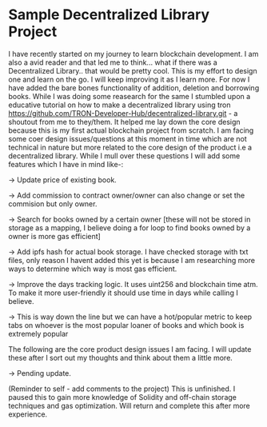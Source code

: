 # Sample Decentralized Library Project

I have recently started on my journey to learn blockchain development. I am also a avid reader and that led me to think... what if there was a Decentralized Library.. that would be pretty cool. This is my effort to design one and learn on the go. I will keep improving it as I learn more.
For now I have added the bare bones functionality of addition, deletion and borrowing books. While I was doing some reasearch for the same I stumbled upon a educative tutorial on how to make a decentralized library using tron https://github.com/TRON-Developer-Hub/decentralized-library.git - a shoutout from me to they/them. It helped me lay down the core design because this is my first actual blockchain project from scratch. I am facing some coer design issues/questions at this moment in time which are not technical in nature but more related to the core design of the product i.e a decentralized library. While I mull over these questions I will add some features which I have in mind like-:

-> Update price of existing book.

-> Add commission to contract owner/owner can also change or set the commision but only owner.

-> Search for books owned by a certain owner [these will not be stored in storage as a mapping, I believe doing a for loop to find books owned by a owner is more gas efficient]

-> Add ipfs hash for actual book storage. I have checked storage with txt files, only reason I havent added this yet is because I am researching more ways to determine which way is most gas efficient.

-> Improve the days tracking logic. It uses uint256 and blockchain time atm. To make it more user-friendly it should use time in days while calling I believe.

-> This is way down the line but we can have a hot/popular metric to keep tabs on whoever is the most popular loaner of books and which book is extremely popular

The following are the core product design issues I am facing. I will update these after I sort out my thoughts and think about them a little more.

-> Pending update.

(Reminder to self - add comments to the project)
This is unfinished. I paused this to gain more knowledge of Solidity and off-chain storage techniques and gas optimization. Will return and complete this after more experience.
